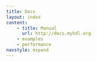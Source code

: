```yaml
---
title: Docs 
layout: index 
content:
    - title: Manual
      url: http://docs.myhdl.org
    - examples 
    - performance
navstyle: expand
---
```

